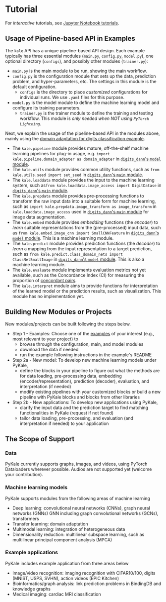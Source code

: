 # Tutorial

For *interactive* tutorials, see [Jupyter Notebook tutorials](notebooks.md).

## Usage of Pipeline-based API in Examples

The `kale` API has a unique pipeline-based API design. Each example typically has three essential modules (`main.py`, `config.py`, `model.py`), one optional directory (`configs`), and possibly other modules (`trainer.py`):

- `main.py` is the main module to be run, showing the main workflow.
- `config.py` is the configuration module that sets up the data, prediction problem, and hyper-parameters, etc. The settings in this module is the default configuration.
  - `configs` is the directory to place *customized* configurations for individual runs. We use `.yaml` files for this purpose.
- `model.py` is the model module to define the machine learning model and configure its training parameters.
  - `trainer.py` is the trainer module to define the training and testing workflow. This module is *only needed when NOT using `PyTorch Lightning`*.

Next, we explain the usage of the pipeline-based API in the modules above, mainly using the [domain adaptation for digits classification example](https://github.com/pykale/pykale/tree/main/examples/digits_dann).

- The `kale.pipeline` module provides mature, off-the-shelf machine learning pipelines for plug-in usage, e.g. `import kale.pipeline.domain_adapter as domain_adapter` in [`digits_dann`'s `model` module](https://github.com/pykale/pykale/blob/main/examples/digits_dann/model.py).
- The `kale.utils` module provides common utility functions, such as `from kale.utils.seed import set_seed` in [`digits_dann`'s `main` module](https://github.com/pykale/pykale/blob/main/examples/digits_dann/main.py).
- The `kale.loaddata` module provides the input to the machine learning system, such as`from kale.loaddata.image_access import DigitDatase` in  [`digits_dann`'s `main` module](https://github.com/pykale/pykale/blob/main/examples/digits_dann/main.py).
- The `kale.prepdata` module provides pre-processing functions to transform the raw input data into a suitable form for machine learning, such as `import kale.prepdata.image_transform as image_transform` in `kale.loaddata.image_access` used in  [`digits_dann`'s `main` module](https://github.com/pykale/pykale/blob/main/examples/digits_dann/main.py) for image data augmentation.
- The `kale.embed` module provides *embedding* functions (the *encoder*) to *learn* suitable representations from the (pre-processed) input data, such as `from kale.embed.image_cnn import SmallCNNFeature` in [`digits_dann`'s `model` module](https://github.com/pykale/pykale/blob/main/examples/digits_dann/model.py). This is a machine learning module.
- The `kale.predict` module provides prediction functions (the *decoder*) to *learn* a mapping from the input representation to a target prediction, such as `from kale.predict.class_domain_nets import ClassNetSmallImage` in [`digits_dann`'s `model` module](https://github.com/pykale/pykale/blob/main/examples/digits_dann/model.py). This is also a machine learning module.
- The `kale.evaluate` module implements evaluation metrics not yet available, such as the Concordance Index (CI) for measuring the proportion of [concordant pairs](https://en.wikipedia.org/wiki/Concordant_pair).
- The `kale.interpret` module aims to provide functions for interpretation of the learned model or the prediction results, such as visualization. This module has no implementation yet.

## Building New Modules or Projects

New modules/projects can be built following the steps below.

- Step 1 - Examples: Choose one of the [examples](https://github.com/pykale/pykale/tree/main/examples) of your interest (e.g., most relevant to your project) to
  - browse through the configuration, main, and model modules
  - download the data if needed
  - run the example following instructions in the example's README
- Step 2a - New model: To develop new machine learning models under PyKale,
  - define the blocks in your pipeline to figure out what the methods are for data loading, pre-processing data, embedding (encoder/representation), prediction (decoder), evaluation, and interpretation (if needed)
  - modify existing pipelines with your customized blocks or build a new pipeline with PyKale blocks and blocks from other libraries
- Step 2b - New applications: To develop new applications using PyKale,
  - clarify the input data and the prediction target to find matching functionalities in PyKale (request if not found)
  - tailor data loading, pre-processing, and evaluation (and interpretation if needed) to your application

## The Scope of Support

### Data

PyKale currently supports graphs, images, and videos, using PyTorch Dataloaders wherever possible. Audios are not supported yet (welcome your contribution).

### Machine learning models

PyKale supports modules from the following areas of machine learning

- Deep learning: convolutional neural networks (CNNs), graph neural networks (GNNs) GNN including graph convolutional networks (GCNs), transformers
- Transfer learning: domain adaptation
- Multimodal learning: integration of heterogeneous data
- Dimensionality reduction: multilinear subspace learning, such as multilinear principal component analysis (MPCA)

### Example applications

PyKale includes example application from three areas below

- Image/video recognition: imaging recognition with CIFAR10/100, digits (MNIST, USPS, SVHN), action videos (EPIC Kitchen)
- Bioinformatics/graph analysis: link prediction problems in BindingDB and knowledge graphs
- Medical imaging: cardiac MRI classification
